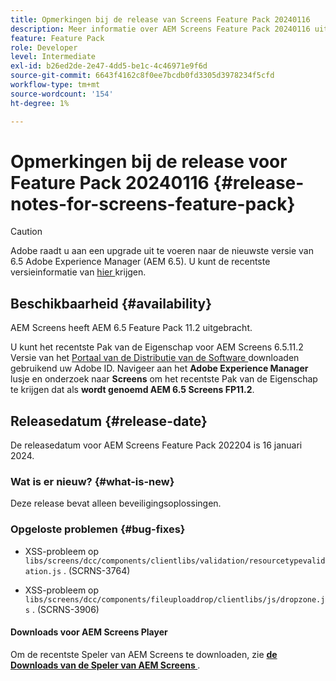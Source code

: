 ```yaml
---
title: Opmerkingen bij de release van Screens Feature Pack 20240116
description: Meer informatie over AEM Screens Feature Pack 20240116 uitgebracht op 16 januari 2024.
feature: Feature Pack
role: Developer
level: Intermediate
exl-id: b26ed2de-2e47-4dd5-be1c-4c46971e9f6d
source-git-commit: 6643f4162c8f0ee7bcdb0fd3305d3978234f5cfd
workflow-type: tm+mt
source-wordcount: '154'
ht-degree: 1%

---
```


# Opmerkingen bij de release voor Feature Pack 20240116 {#release-notes-for-screens-feature-pack}

>[!CAUTION]
>Adobe raadt u aan een upgrade uit te voeren naar de nieuwste versie van 6.5 Adobe Experience Manager (AEM 6.5). U kunt de recentste versieinformatie van [ hier ](https://experienceleague.adobe.com/nl/docs/experience-manager-65/content/release-notes/release-notes) krijgen.

## Beschikbaarheid {#availability}

AEM Screens heeft AEM 6.5 Feature Pack 11.2 uitgebracht.

U kunt het recentste Pak van de Eigenschap voor AEM Screens 6.5.11.2 Versie van het [ Portaal van de Distributie van de Software ](https://experience.adobe.com/#/downloads/content/software-distribution/en/aem.html) downloaden gebruikend uw Adobe ID. Navigeer aan het **Adobe Experience Manager** lusje en onderzoek naar **Screens** om het recentste Pak van de Eigenschap te krijgen dat als **wordt genoemd AEM 6.5 Screens FP11.2**.

## Releasedatum {#release-date}

De releasedatum voor AEM Screens Feature Pack 202204 is 16 januari 2024.

### Wat is er nieuw? {#what-is-new}

Deze release bevat alleen beveiligingsoplossingen.

### Opgeloste problemen {#bug-fixes}

* XSS-probleem op `libs/screens/dcc/components/clientlibs/validation/resourcetypevalidation.js` . (SCRNS-3764)

* XSS-probleem op `libs/screens/dcc/components/fileuploaddrop/clientlibs/js/dropzone.js` . (SCRNS-3906)

#### Downloads voor AEM Screens Player

Om de recentste Speler van AEM Screens te downloaden, zie **[de Downloads van de Speler van AEM Screens ](https://download.macromedia.com/screens/index.html)**.
